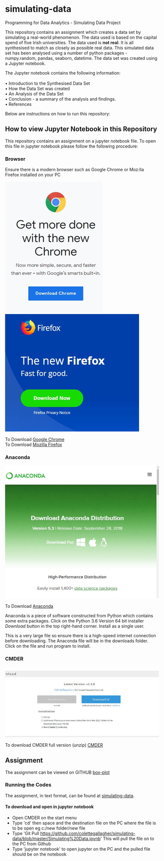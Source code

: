 # simulating-data
Programming for Data Analytics - Simulating Data Project

This repository contains an assignment which creates a data set by simulating a real-world phenomenon.  The data used is based on the capital spend of five Irish universities.  The data used is **not real**.  It is all synthesised to match as closely as possible real data.  This simulated data set has been analysed using a number of python packages - numpy.random, pandas, seaborn, datetime.  The data set was created using a Jupyter notebook.

The Jupyter notebook contains the following information:<br>
<br>
• Introduction to the Synthesised Data Set<br>
• How the Data Set was created<br>
• An Analysis of the Data Set<br>
• Conclusion - a summary of the analysis and findings. <br>
• References

Below are instructions on how to run this repository:

## How to view Jupyter Notebook in this Repository

This repository contains an assignment on a jupyter notebook file.  To open this file in jupyter notebook please follow the following procedure:

### Browser

Ensure there is a modern browser such as Google Chrome or Moz:lla Firefox installed on your PC

![Google Chrome](https://github.com/colettegallagher/anscombes/blob/master/chrome.JPG)      ![Moz:lla Firefox](https://github.com/colettegallagher/anscombes/blob/master/firefox.JPG)

To Download [Google Chrome](https://www.google.com/chrome/?brand=CHBD&gclid=EAIaIQobChMI5-T3xezM3gIVRvlRCh2tCwnZEAAYASAAEgLANvD_BwE&gclsrc=aw.ds)<br>
To Download [Mozilla Firefox](https://www.mozilla.org/en-US/firefox/new/)

### Anaconda

![Anaconda](https://github.com/colettegallagher/anscombes/blob/master/anaconda.JPG)

To Download [Anaconda](https://www.anaconda.com/download/)

Anaconda is a piece of software constructed from Python which contains some extra packages.
Click on the Python 3.6 Version 64 bit installer *Download* button in the top right-hand corner.  Install as a single user.

This is a very large file so ensure there is a high-speed internet connection before downloading.
The Anaconda file will be in the downloads folder.  Click on the file and run program to install.

### CMDER

![CMDER](https://github.com/colettegallagher/anscombes/blob/master/cmder.JPG)

To download CMDER full version (unzip) [CMDER](http://cmder.net/)

## Assignment

The assignment can be viewed on GITHUB [box-plot](https://github.com/colettegallagher/simulating-data/blob/master/Simulating%20Data.ipynb)

### Running the Codes

The assignment, in text format, can be found at [simulating-data](https://github.com/colettegallagher/simulating-data/blob/master/Simulating%20Data.ipynb).  

#### To download and open in jupyter notebook

 - Open CMDER on the start menu
 - Type 'cd' then space and the destination file on the PC where the file is to be open eg c:/new folder/new file
 - Type 'Git Pull https://github.com/colettegallagher/simulating-data/blob/master/Simulating%20Data.ipynb'
   This will pull the file on to the PC from Github
 - Type 'jupyter notebook' to open jupyter on the PC and the pulled file should be on the notebook
 

